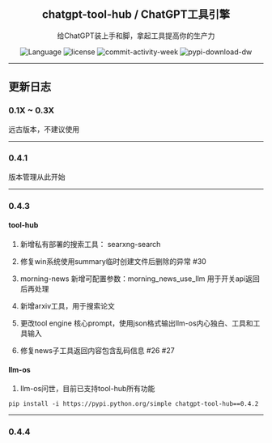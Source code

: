 <h2 align='center'> chatgpt-tool-hub / ChatGPT工具引擎 </h2>
<p align='center'>给ChatGPT装上手和脚，拿起工具提高你的生产力</p>

<p align="center">
  <a style="text-decoration:none" href="https://github.com/goldfishh" target="_blank">
    <img src="https://img.shields.io/pypi/pyversions/chatgpt-tool-hub" alt="Language" />
  </a>
  <a style="text-decoration:none" href="https://github.com/goldfishh" target="_blank">
    <img src="https://img.shields.io/github/license/goldfishh/chatgpt-tool-hub" alt="license " />
  </a>
  <a style="text-decoration:none" href="https://github.com/goldfishh" target="_blank">
    <img src="https://img.shields.io/github/commit-activity/w/goldfishh/chatgpt-tool-hub" alt="commit-activity-week " />
  </a>
  <a style="text-decoration:none" href="https://pypi.org/project/chatgpt-tool-hub/" target="_blank">
    <img src="https://img.shields.io/pypi/dw/chatgpt-tool-hub" alt="pypi-download-dw" />
  </a>
</p>

---

## 更新日志

### 0.1X ~ 0.3X

远古版本，不建议使用

---

### 0.4.1

版本管理从此开始

---

### 0.4.3

#### tool-hub

1. 新增私有部署的搜索工具： searxng-search

2. 修复win系统使用summary临时创建文件后删除的异常 #30

3. morning-news 新增可配置参数：morning_news_use_llm 用于开关api返回后再处理

4. 新增arxiv工具，用于搜索论文

5. 更改tool engine 核心prompt，使用json格式输出llm-os内心独白、工具和工具输入

6. 修复news子工具返回内容包含乱码信息 #26 #27

#### llm-os

1. llm-os问世，目前已支持tool-hub所有功能

`pip install -i https://pypi.python.org/simple chatgpt-tool-hub==0.4.2`

---

### 0.4.4
